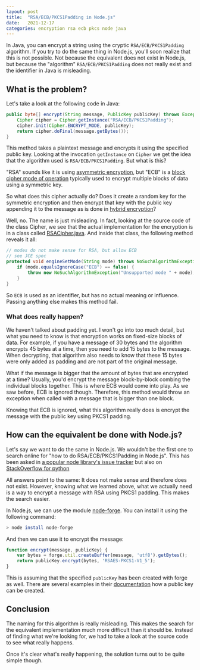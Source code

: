```yaml
---
layout: post
title:  "RSA/ECB/PKCS1Padding in Node.js"
date:   2021-12-17
categories: encryption rsa ecb pkcs node java
---
```


In Java, you can encrypt a string using the cryptic `RSA/ECB/PKCS1Padding` algorithm.
If you try to do the same thing in Node.js, you'll soon realize that this is not possible.
Not because the equivalent does not exist in Node.js, but because the "algorithm" `RSA/ECB/PKCS1Padding` does not really exist and the identifier in Java is misleading.

## What is the problem?

Let's take a look at the following code in Java:

```java
public byte[] encrypt(String message, PublicKey publicKey) throws Exception {
    Cipher cipher = Cipher.getInstance("RSA/ECB/PKCS1Padding");
    cipher.init(Cipher.ENCRYPT_MODE, publicKey);
    return cipher.doFinal(message.getBytes());
}
```

This method takes a plaintext message and encrypts it using the specified public key.
Looking at the invocation `getInstance` on `Cipher` we get the idea that the algorithm used is `RSA/ECB/PKCS1Padding`.
But what is this?

"RSA" sounds like it is using [asymmetric encryption](https://en.wikipedia.org/wiki/Public-key_cryptography), but "ECB" is a [block cipher mode of operation](https://en.wikipedia.org/wiki/Block_cipher_mode_of_operation#ECB) typically used to encrypt multiple blocks of data using a symmetric key.

So what does this cipher actually do? Does it create a random key for the symmetric encryption and then encrypt that key with the public key appending it to the message as is done in [hybrid encryption](https://en.wikipedia.org/wiki/Hybrid_cryptosystem)?

Well, no. The name is just misleading. In fact, looking at the source code of the class Cipher, we see that the actual implementation for the encryption is in a class called [RSACipher.java](https://github.com/openjdk/jdk/blob/master/src/java.base/share/classes/com/sun/crypto/provider/RSACipher.java).
And inside that class, the following method reveals it all:

```java
// modes do not make sense for RSA, but allow ECB
// see JCE spec
protected void engineSetMode(String mode) throws NoSuchAlgorithmException {
    if (mode.equalsIgnoreCase("ECB") == false) {
        throw new NoSuchAlgorithmException("Unsupported mode " + mode);
    }
}
```

So `ECB` is used as an identifier, but has no actual meaning or influence. Passing anything else makes this method fail.

### What does really happen?

We haven't talked about padding yet.
I won't go into too much detail, but what you need to know is that encryption works on fixed-size blocks of data.
For example, if you have a message of 30 bytes and the algorithm encrypts 45 bytes at a time, then you need to add 15 bytes to the message.
When decrypting, that algorithm also needs to know that these 15 bytes were only added as padding and are not part of the original message.

What if the message is bigger that the amount of bytes that are encrypted at a time?
Usually, you'd encrypt the message block-by-block combing the individual blocks together.
This is where ECB would come into play.
As we saw before, ECB is ignored though.
Therefore, this method would throw an exception when called with a message that is bigger than one block.

Knowing that ECB is ignored, what this algorithm really does is encrypt the message with the public key using PKCS1 padding.

## How can the equivalent be done with Node.js?

Let's say we want to do the same in Node.js.
We wouldn't be the first one to search online for "how to do RSA/ECB/PKCS1Padding in Node.js".
This has been asked in [a popular node library's issue tracker](https://github.com/digitalbazaar/forge/issues/407) but also on [StackOverflow for python](https://stackoverflow.com/questions/2855326/how-can-i-create-a-key-using-rsa-ecb-pkcs1padding-in-python/2856628)

All answers point to the same: It does not make sense and therefore does not exist.
However, knowing what we learned above, what we actually need is a way to encrypt a message with RSA using PKCS1 padding.
This makes the search easier.

In Node.js, we can use the module [node-forge](https://www.npmjs.com/package/node-forge).
You can install it using the following command:

```bash
> node install node-forge
```

And then we can use it to encrypt the message:

```javascript
function encrypt(message, publicKey) {
    var bytes = forge.util.createBuffer(message, 'utf8').getBytes();
    return publicKey.encrypt(bytes, 'RSAES-PKCS1-V1_5');
}
```

This is assuming that the specified `publicKey` has been created with forge as well.
There are several examples in their [documentation](https://github.com/digitalbazaar/forge#rsa) how a public key can be created.

## Conclusion

The naming for this algorithm is really misleading.
This makes the search for the equivalent implementation much more difficult than it should be.
Instead of finding what we're looking for, we had to take a look at the source code to see what really happens.

Once it's clear what's really happening, the solution turns out to be quite simple though.
